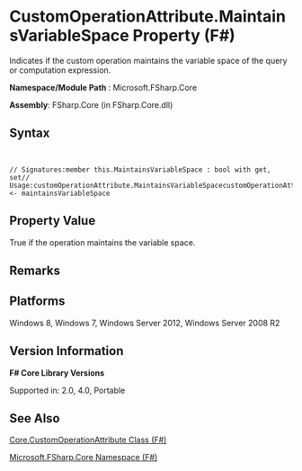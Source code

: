 # CustomOperationAttribute.MaintainsVariableSpace Property (F#)

Indicates if the custom operation maintains the variable space of the query or computation expression.

**Namespace/Module Path** : Microsoft.FSharp.Core

**Assembly**: FSharp.Core (in FSharp.Core.dll)


## Syntax


```


// Signatures:member this.MaintainsVariableSpace : bool with get, set// Usage:customOperationAttribute.MaintainsVariableSpacecustomOperationAttribute.MaintainsVariableSpace <- maintainsVariableSpace

```



## Property Value
True if the operation maintains the variable space.


## Remarks

## Platforms
Windows 8, Windows 7, Windows Server 2012, Windows Server 2008 R2


## Version Information
**F# Core Library Versions**

Supported in: 2.0, 4.0, Portable




## See Also
[Core.CustomOperationAttribute Class &#40;F&#35;&#41;](Core.CustomOperationAttribute+Class+%28FSharp%29.md)

[Microsoft.FSharp.Core Namespace &#40;F&#35;&#41;](Microsoft.FSharp.Core+Namespace+%28FSharp%29.md)

